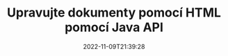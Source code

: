 ---
############################# Static ############################
layout: "product"
date: 2022-11-09T21:39:28
draft: false

product: "Editor"
product_tag: "editor"
platform: "Java"
platform_tag: "java"

############################# Head ############################
head_title: "Java Document Editor API | Upravujte textové soubory XML Word Web pomocí HTML"
head_description: "API editoru dokumentů pro Javu. Načtěte soubory Microsoft Word, XML, webové a textové soubory do HTML a po manipulaci je převeďte zpět do původního formátu."

############################# Header ############################
title: "Upravujte dokumenty pomocí HTML pomocí Java API"
description: "Integrujte Java aplikace s HTML editorem pro manipulaci s dokumenty a převod zpět do původního formátu."
button:
    enable: true

############################# SubMenu ############################
submenu:
    enable: true
    
    left:
        img_alt: "GroupDocs.Editor for Java"
        image: "https://www.groupdocs.cloud/templates/groupdocs/images/product-logos/groupdocs-editor-java.png"
        product: "GroupDocs.Editor"
        platform: "Java"

    middle:
        button:
            # button loop
            - link: "#overview"
              text: "Přehled"

            # button loop
            - link: "#features"
              text: "Funkce"

            # button loop
            - link: "#support"
              text: "Podpěra, podpora"

            # button loop
            - link: "https://products.groupdocs.app/editor"
              text: "Živá ukázka"

            # button loop
            - link: "https://purchase.groupdocs.com/pricing/editor/java"
              text: "Ceny"

    right:
        link_download: "https://downloads.groupdocs.com/editor"
        link_learn: "https://docs.groupdocs.com/editor/java/"
        link_buy: "https://purchase.groupdocs.com"

############################# Overview ############################
overview:
    enable: true
    content: |
      GroupDocs.Editor for Java API umožňuje editaci dokumentů ve formě HTML. API podporuje více formátů dokumentů a může být integrováno s jakýmkoli externím, opensource nebo placeným HTML editorem. Editor API zpracuje načtení dokumentů, jejich převod do HTML, poskytnutí HTML externímu uživatelskému rozhraní a poté uložení HTML do původního dokumentu po manipulaci. Lze jej také použít ke generování různých tabulek Microsoft Word, Excel, souborů PowerPoint, formátů OpenDocument, dokumentů XML a TXT.
    tabs:
      enable: true     
      
      ## TAB ONE ##
      tab_one:
        description: |
          Následuje přehled GroupDocs.Editoru pro Javu:

        left:
          enable: true
          icon: "fab fa-html5"
          title: "Manipulujte pomocí HTML"
          content: |
            * Načíst podporovaný dokument
            * Upravujte obsah pomocí HTML
            * Upravit související styly
            * Převést do původního formátu
      
      ## TAB TWO ##
      tab_two:
        description: |
          GroupDocs.Editor pro Java podporuje následující [formáty souborů](https://docs.groupdocs.com/editor/java/supported-document-formats/)

        left:
          enable: true
          table:
            # table loop
            - title: "Microsoft Office"
              content: |
                * **Microsoft Word**: DOC, DOCX, DOCM, DOT, DOTM, DOTX, FlatOPC, WordML, RTF
                * **Microsoft Excel**: XLS, XLSX, XLSM, XLT, XLTX, XLTM, XLSB, XLAM, CSV, TSV, SXC, SpreadsheetML, DIF, DSV
                * **Microsoft PowerPoint**: PPT, PPTX, PPTM, PPS, PPSX, PPSM, POT, POTX, POTM

        right:
          enable: true
          table:
            # table loop
            - title: "Rodiny jiných formátů"
              content: |
                * **Formáty OpenDocument**: ODT, OTT, ODS, FODS, ODP, OTP
                * **Formáty OpenDocument**: MSG, MBOX, EML, EMLX
                * **Webové formáty**: HTML, MHTML, CHM, XML, TXT
                * **Webové formáty**: MOBI, AZW3, ePub

      ## TAB THREE ##
      tab_three:
        description: |
          GroupDocs.Editor pro Java podporuje následující operační systémy, rámce a správce balíčků:
        
        left:
          enable: true
          table:
            # table loop
            - icon: "fab fa-windows"
              title: "Operační systémy"
              content: |
                * Microsoft Windows Desktop
                * Microsoft Windows Server
                * Linux
                * MacOS

            # table loop
            - icon: "fas fa-code"
              title: "Podporované rámce"
              content: |
                * Java 7 (1.7) +

        right:
          enable: true
          table:
            # table loop
            - icon: "fas fa-cogs"
              title: "Vývojová prostředí"
              content: |
                * NetBeans
                * IntelliJ IDEA
                * Eclipse
            # table loop
            - icon: "fas fa-tools"
              title: "Nástroj Build Automation Tool"
              content: |
                * Maven

############################# Features ############################
features:
    enable: true
    title: "GroupDocs.Editor pro funkce Java"

    feature:
      # feature loop
      - icon: "fas fa-copy"
        content: "Snadná integrace HTML editoru"

      # feature loop
      - icon: "fas fa-eye"
        content: "Konverze dokumentu do HTML DOM"

      # feature loop
      - icon: "fas fa-bolt"
        content: "Extrahujte obsah HTML ze streamu dokumentů"
      
      # feature loop
      - icon: "fas fa-file-powerpoint"
        content: "Načítání, úpravy a ukládání formátů souborů Word, Excel a PowerPoint"

      # feature loop
      - icon: "fas fa-code"
        content: "Načte HTML spolu s vloženými prvky"

      # feature loop
      - icon: "fas fa-cloud"
        content: "Importujte, prohlížejte a upravujte dokumenty XML"

      # feature loop
      - icon: "fas fa-remove-format"
        content: "Obejít obsah HTML a uložit vložené zdroje"

      # feature loop
      - icon: "fas fa-comment-slash"
        content: "Prohlížejte, upravujte a ukládejte dokumenty textového zpracování v stránkovém režimu"

      # feature loop
      - icon: "fas fa-location-arrow"
        content: "Získejte obsah HTML značky Body ze souboru"

      # feature loop
      - icon: "fas fa-border-all"
        content: "Extrahujte obsah CSS souboru HTML"

      # feature loop
      - icon: "fas fa-wrench"
        content: "Použijte String Content k získání HTML DOM a převodu na soubor"

      # feature loop
      - icon: "fas fa-columns"
        content: "Převod HTML DOM s vloženými prvky"

      # feature loop
      - icon: "fas fa-file-word"
        content: "Převeďte soubory více formátů do HTML pro úpravy"

      # feature loop
      - icon: "fas fa-envelope"
        content: "Získejte metainformace o vstupních dokumentech bez úprav"

      # feature loop
      - icon: "fas fa-print"
        content: "Uložte upravené dokumenty do formátu prostého textu"

      # feature loop
      - icon: "fas fa-file-archive"
        content: "Přesnost konverze"

      # feature loop
      - icon: "fas fa-lock"
        content: "Použít heslo na výstupní dokument"

      # feature loop
      - icon: "fas fa-file-code"
        content: "Databáze (DB) Agnostic"
      
      # feature loop
      - icon: "fas fa-fill-drip"
        content: "Agnostik uživatelského rozhraní (UI)."

      # feature loop
      - icon: "fas fa-file-excel"
        content: "Podporuje měřené licencování"

    more_feature:
      # more_feature_loop
      - title: "Přesný převod do az HTML DOM"
        content: |
          Použití GroupDocs.Editor pro Java vám umožňuje vytvářet aplikace v Javě, které načtou dokument podporovaného formátu souboru a převedou jej na HTML Document Object Model (DOM) spolu s jeho přidruženými prvky, např. CSS. Naše Editor Java API navíc umožňuje upravovat HTML v libovolném z populárních HTML editorů. Po provedení požadovaných úprav vám GroupDocs.Editor pro Java pomůže převést tento výsledný HTML zpět do původního formátu souboru.
          
          ```java
          // Create Editor class by loading an input document
          Editor editor = new Editor("Sample.docx");

          // Open document for edit and obtain EditableDocument
          EditableDocument original = editor.edit();

          // Obtain all-embedded HTML from it
          String allEmbeddedInside = original.getEmbeddedHtml();

          // If necessary, obtain pure HTML-markup, CSS, images and other resources in separate form

          // Whole HTML-markup, without any resources
          String completeHtmlMarkup = original.getContent();

          // Only HTML->BODY content, useful for most of WYSIWYG-editors
          String onlyInnerBody = original.getBodyContent();

          // All CSS stylesheets
          List<CssText> stylesheets = original.getCss();

          // All images, including raster and vector, but without CSS gradients
          List<IImageResource> images = original.getImages();

          // All font resources
          List<FontResourceBase> fonts = original.getFonts();

          // finally, send this content to your WYSIWYG HTML-editor
          ```
      # more_feature_loop
      - title: "Načíst a načíst přidružené prvky"
        content: "GroupDocs.Editor for Java API umožňuje načíst související prvky z dokumentů podporovaných formátů, jako jsou obrázky, CSS, fonty a další. Poté můžete načíst tyto načtené přidružené prvky, procházet jimi a ukládat je odděleně od konečného souboru HTML a mít dobře spravovaný výstup."

############################# Support ############################
support:
    enable: true

############################# Solutions ############################
solutions:
    enable: true
    title: "GroupDocs.Editor nabízí rozhraní API pro úpravu dokumentů pro další populární vývojová prostředí"

    solution:
        # solution loop
        - img_alt: "GroupDocs.Editor for .NET"
          image: "https://www.groupdocs.cloud/templates/groupdocs/images/product-logos/groupdocs-editor-net.png"
          product: "GroupDocs.Editor"
          platform: ".NET"
          link: "/editor/net/"

############################# Back to top ###############################
back_to_top:
  enable: true
---